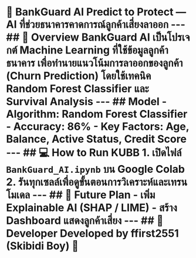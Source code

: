 # 🏦 BankGuard AI   **Predict to Protect — AI ที่ช่วยธนาคารคาดการณ์ลูกค้าเสี่ยงลาออก**  ---  ## 📘 Overview   BankGuard AI เป็นโปรเจกต์ Machine Learning ที่ใช้ข้อมูลลูกค้าธนาคาร   เพื่อทำนายแนวโน้มการลาออกของลูกค้า (Churn Prediction)   โดยใช้เทคนิค **Random Forest Classifier** และ **Survival Analysis**  ---  ## Model   - Algorithm: Random Forest Classifier   - Accuracy: 86%   - Key Factors: Age, Balance, Active Status, Credit Score    ---  ## 💻 How to Run KUBB 1. เปิดไฟล์ `BankGuard_AI.ipynb` บน Google Colab   2. รันทุกเซลล์เพื่อดูขั้นตอนการวิเคราะห์และเทรนโมเดล    ---  ## 🚀 Future Plan   - เพิ่ม Explainable AI (SHAP / LIME)   - สร้าง Dashboard แสดงลูกค้าเสี่ยง   ---  ## 👥 Developer   Developed by **ffirst2551 (Skibidi Boy)** 💚  
